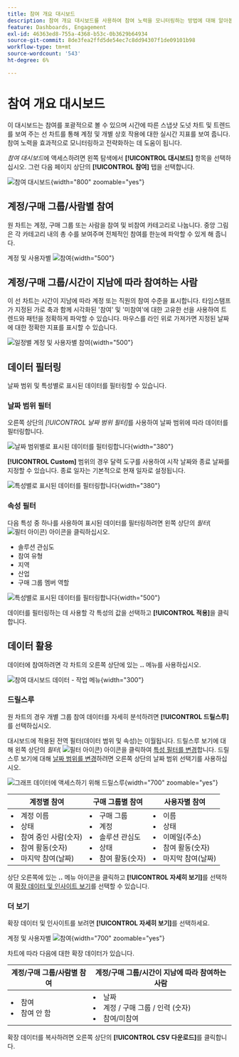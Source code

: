 ```yaml
---
title: 참여 개요 대시보드
description: 참여 개요 대시보드를 사용하여 참여 노력을 모니터링하는 방법에 대해 알아봅니다.
feature: Dashboards, Engagement
exl-id: 46363ed8-755a-4368-b53c-0b3629b64934
source-git-commit: 8de3fea2ffd5de54ec7c8dd94307f1de09101b98
workflow-type: tm+mt
source-wordcount: '543'
ht-degree: 6%

---
```


# 참여 개요 대시보드

이 대시보드는 참여를 포괄적으로 볼 수 있으며 시간에 따른 스냅샷 도넛 차트 및 트렌드를 보여 주는 선 차트를 통해 계정 및 개별 상호 작용에 대한 실시간 지표를 보여 줍니다. 참여 노력을 효과적으로 모니터링하고 전략화하는 데 도움이 됩니다.

_참여 대시보드_&#x200B;에 액세스하려면 왼쪽 탐색에서 **[!UICONTROL 대시보드]** 항목을 선택하십시오. 그런 다음 페이지 상단의 **[!UICONTROL 참여]** 탭을 선택합니다.

<!-- To generate a shareable PDF of your current view, click **[!UICONTROL Export]** at the top-right corner of the page. To engage with the data, use the action menu in the top-right corner. -->

![참여 대시보드](./assets/engagement-dashboard.png){width="800" zoomable="yes"}

## 계정/구매 그룹/사람별 참여

원 차트는 계정, 구매 그룹 또는 사람을 참여 및 비참여 카테고리로 나눕니다. 중앙 그림은 각 카테고리 내의 총 수를 보여주며 전체적인 참여를 한눈에 파악할 수 있게 해 줍니다.

계정 및 사용자별 ![참여](assets/engagement-accounts.png){width="500"}

## 계정/구매 그룹/시간이 지남에 따라 참여하는 사람

이 선 차트는 시간이 지남에 따라 계정 또는 직원의 참여 수준을 표시합니다. 타임스탬프가 지정된 가로 축과 함께 시각화된 &#39;참여&#39; 및 &#39;미참여&#39;에 대한 고유한 선을 사용하여 트렌드와 패턴을 정확하게 파악할 수 있습니다. 마우스를 라인 위로 가져가면 지정된 날짜에 대한 정확한 지표를 표시할 수 있습니다.

![일정별 계정 및 사용자별 참여](assets/engagement-accounts-over-time.png){width="500"}

## 데이터 필터링

날짜 범위 및 특성별로 표시된 데이터를 필터링할 수 있습니다.

### 날짜 범위 필터

오른쪽 상단의 _[!UICONTROL 날짜 범위 필터]_&#x200B;를 사용하여 날짜 범위에 따라 데이터를 필터링합니다.

![날짜 범위별로 표시된 데이터를 필터링합니다](./assets/engagement-date-filter.png){width="380"}

**[!UICONTROL Custom]** 범위의 경우 달력 도구를 사용하여 시작 날짜와 종료 날짜를 지정할 수 있습니다. 종료 일자는 기본적으로 현재 일자로 설정됩니다.

![특성별로 표시된 데이터를 필터링합니다](./assets/engagement-date-filter-custom.png){width="380"}

### 속성 필터

다음 특성 중 하나를 사용하여 표시된 데이터를 필터링하려면 왼쪽 상단의 _필터_( ![필터 아이콘](../assets/do-not-localize/icon-filter.svg)) 아이콘을 클릭하십시오.

* 솔루션 관심도
* 참여 유형
* 지역
* 산업
* 구매 그룹 멤버 역할

![특성별로 표시된 데이터를 필터링합니다](./assets/engagement-dashboard-filters.png){width="500"}

데이터를 필터링하는 데 사용할 각 특성의 값을 선택하고 **[!UICONTROL 적용]**&#x200B;을 클릭합니다.

## 데이터 활용

데이터에 참여하려면 각 차트의 오른쪽 상단에 있는 **..** 메뉴를 사용하십시오.

![참여 대시보드 데이터 - 작업 메뉴](assets/engagement-action-menu.png){width="300"}

### 드릴스루

원 차트의 경우 개별 그룹 참여 데이터를 자세히 분석하려면 **[!UICONTROL 드릴스루]**&#x200B;를 선택하십시오.

대시보드에 적용된 전역 필터(데이터 범위 및 속성)는 이월됩니다. 드릴스루 보기에 대해 왼쪽 상단의 _필터_( ![필터 아이콘](../assets/do-not-localize/icon-filter.svg)) 아이콘을 클릭하여 [특성 필터를 변경](#filter-the-data)합니다. 드릴스루 보기에 대해 [날짜 범위를 변경](#date-range-filter)하려면 오른쪽 상단의 날짜 범위 선택기를 사용하십시오.

![그래프 데이터에 액세스하기 위해 드릴스루](./assets/engagement-buying-groups-drill-through.png){width="700" zoomable="yes"}

| 계정별 참여 | 구매 그룹별 참여 | 사용자별 참여 |
| ---------------------- | --------------------------- | -------------------- |
| <li>계정 이름 <li>상태 <li>참여 중인 사람(숫자)<li>참여 활동(숫자) <li>마지막 참여(날짜) | <li>구매 그룹 <li>계정 <li>솔루션 관심도 <li>상태 <li>참여 활동(숫자) | <li>이름 <li>상태 <li>이메일(주소) <li>참여 활동(숫자) <li>마지막 참여(날짜) |

상단 오른쪽에 있는 **..** 메뉴 아이콘을 클릭하고 **[!UICONTROL 자세히 보기]**&#x200B;를 선택하여 [확장 데이터 및 인사이트 보기](#view-more)를 선택할 수 있습니다.

### 더 보기

확장 데이터 및 인사이트를 보려면 **[!UICONTROL 자세히 보기]**&#x200B;를 선택하세요.

계정 및 사용자별 ![참여](./assets/engagement-buying-groups-time-view-more.png){width="700" zoomable="yes"}

차트에 따라 다음에 대한 확장 데이터가 있습니다.

| 계정/구매 그룹/사람별 참여 | 계정/구매 그룹/시간이 지남에 따라 참여하는 사람 |
| ----------------------------------------------- | -------------------------------------------------- | 
| <li>참여 <li>참여 안 함 | <li>날짜 <li>계정 / 구매 그룹 / 인력 (숫자) <li>참여/미참여 |

확장 데이터를 복사하려면 오른쪽 상단의 **[!UICONTROL CSV 다운로드]**&#x200B;를 클릭합니다.
